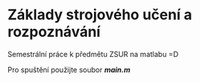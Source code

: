 # Základy strojového učení a rozpoznávání
Semestrální práce k předmětu ZSUR na matlabu =D 

Pro spuštění použijte soubor __*main.m*__
